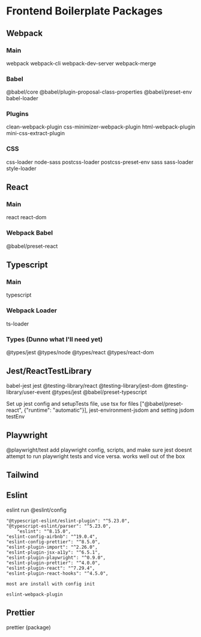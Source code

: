 # Frontend Boilerplate Packages

## Webpack

### Main

webpack
webpack-cli
webpack-dev-server
webpack-merge

### Babel

@babel/core
@babel/plugin-proposal-class-properties
@babel/preset-env
babel-loader

### Plugins

clean-webpack-plugin
css-minimizer-webpack-plugin
html-webpack-plugin
mini-css-extract-plugin

### CSS

css-loader
node-sass
postcss-loader
postcss-preset-env
sass
sass-loader
style-loader

## React

### Main

react
react-dom

### Webpack Babel

@babel/preset-react

## Typescript

### Main

typescript

### Webpack Loader

ts-loader

### Types (Dunno what I'll need yet)

@types/jest
@types/node
@types/react
@types/react-dom

## Jest/ReactTestLibrary

babel-jest
jest
@testing-library/react
@testing-library/jest-dom
@testing-library/user-event
@types/jest
@babel/preset-typescript

Set up jest config and setupTests file, use tsx for files
["@babel/preset-react", {"runtime": "automatic"}],
jest-environment-jsdom and setting jsdom testEnv

## Playwright

@playwright/test
add playwright config, scripts, and make sure jest doesnt attempt to run playwright tests and vice versa. works well out of the box

## Tailwind

## Eslint
eslint
run @eslint/config

    "@typescript-eslint/eslint-plugin": "^5.23.0",
    "@typescript-eslint/parser": "^5.23.0",
        "eslint": "^8.15.0",
    "eslint-config-airbnb": "^19.0.4",
    "eslint-config-prettier": "^8.5.0",
    "eslint-plugin-import": "^2.26.0",
    "eslint-plugin-jsx-a11y": "^6.5.1",
    "eslint-plugin-playwright": "^0.9.0",
    "eslint-plugin-prettier": "^4.0.0",
    "eslint-plugin-react": "^7.29.4",
    "eslint-plugin-react-hooks": "^4.5.0",

    most are install with config init

    eslint-webpack-plugin

## Prettier
prettier (package)
